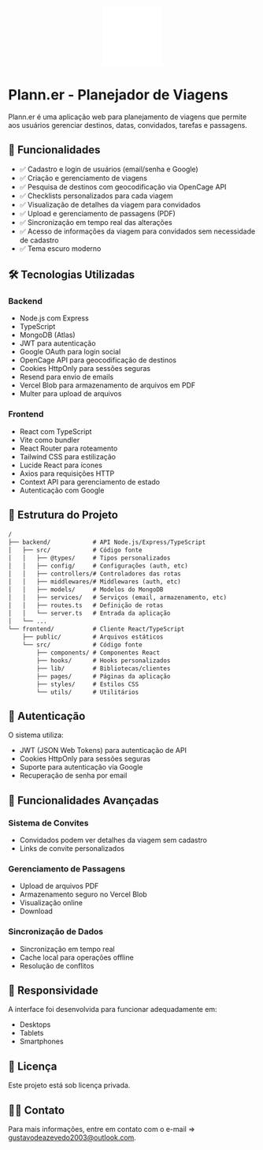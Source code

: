 <div align="center">
  <img src="frontend/public/logo.svg" alt="Plann.er Logo" width="120" height="120">
</div>

# Plann.er - Planejador de Viagens

Plann.er é uma aplicação web para planejamento de viagens que permite aos usuários gerenciar destinos, datas, convidados, tarefas e passagens.

## 🌟 Funcionalidades

- ✅ Cadastro e login de usuários (email/senha e Google)
- ✅ Criação e gerenciamento de viagens
- ✅ Pesquisa de destinos com geocodificação via OpenCage API
- ✅ Checklists personalizados para cada viagem
- ✅ Visualização de detalhes da viagem para convidados
- ✅ Upload e gerenciamento de passagens (PDF)
- ✅ Sincronização em tempo real das alterações
- ✅ Acesso de informações da viagem para convidados sem necessidade de cadastro
- ✅ Tema escuro moderno

## 🛠 Tecnologias Utilizadas

### Backend

- Node.js com Express
- TypeScript
- MongoDB (Atlas)
- JWT para autenticação
- Google OAuth para login social
- OpenCage API para geocodificação de destinos
- Cookies HttpOnly para sessões seguras
- Resend para envio de emails
- Vercel Blob para armazenamento de arquivos em PDF
- Multer para upload de arquivos

### Frontend

- React com TypeScript
- Vite como bundler
- React Router para roteamento
- Tailwind CSS para estilização
- Lucide React para ícones
- Axios para requisições HTTP
- Context API para gerenciamento de estado
- Autenticação com Google

## 📂 Estrutura do Projeto

```
/
├── backend/            # API Node.js/Express/TypeScript
│   ├── src/            # Código fonte
│   │   ├── @types/     # Tipos personalizados
│   │   ├── config/     # Configurações (auth, etc)
│   │   ├── controllers/# Controladores das rotas
│   │   ├── middlewares/# Middlewares (auth, etc)
│   │   ├── models/     # Modelos do MongoDB
│   │   ├── services/   # Serviços (email, armazenamento, etc)
│   │   ├── routes.ts   # Definição de rotas
│   │   └── server.ts   # Entrada da aplicação
│   └── ...
└── frontend/           # Cliente React/TypeScript
    ├── public/         # Arquivos estáticos
    └── src/            # Código fonte
        ├── components/ # Componentes React
        ├── hooks/      # Hooks personalizados
        ├── lib/        # Bibliotecas/clientes
        ├── pages/      # Páginas da aplicação
        ├── styles/     # Estilos CSS
        └── utils/      # Utilitários
```

## 🔐 Autenticação

O sistema utiliza:

- JWT (JSON Web Tokens) para autenticação de API
- Cookies HttpOnly para sessões seguras
- Suporte para autenticação via Google
- Recuperação de senha por email

## 🧩 Funcionalidades Avançadas

### Sistema de Convites

- Convidados podem ver detalhes da viagem sem cadastro
- Links de convite personalizados

### Gerenciamento de Passagens

- Upload de arquivos PDF
- Armazenamento seguro no Vercel Blob
- Visualização online
- Download

### Sincronização de Dados

- Sincronização em tempo real
- Cache local para operações offline
- Resolução de conflitos

## 📱 Responsividade

A interface foi desenvolvida para funcionar adequadamente em:

- Desktops
- Tablets
- Smartphones

## 📝 Licença

Este projeto está sob licença privada.

## 👨‍💻 Contato

Para mais informações, entre em contato com o e-mail => [gustavodeazevedo2003@outlook.com](mailto:gustavodeazevedo2003@outlook.com).
